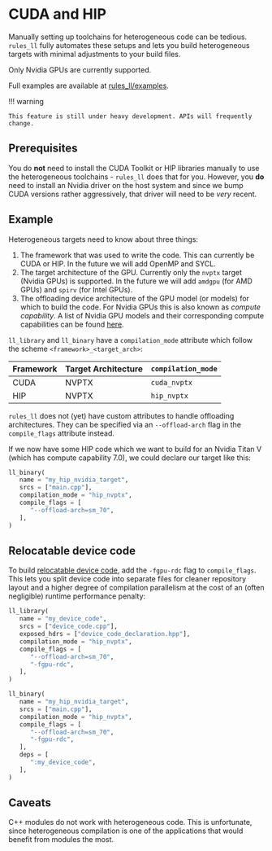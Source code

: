 # CUDA and HIP

Manually setting up toolchains for heterogeneous code can be tedious. `rules_ll`
fully automates these setups and lets you build heterogeneous targets with
minimal adjustments to your build files.

Only Nvidia GPUs are currently supported.

Full examples are available at [rules_ll/examples](https://github.com/eomii/rules_ll/tree/main/examples).

!!! warning

    This feature is still under heavy development. APIs will frequently change.

## Prerequisites

You do **not** need to install the CUDA Toolkit or HIP libraries manually to use
the heterogeneous toolchains - `rules_ll` does that for you. However, you **do**
need to install an Nvidia driver on the host system and since we bump CUDA
versions rather aggressively, that driver will need to be *very* recent.

## Example

Heterogeneous targets need to know about three things:

1. The framework that was used to write the code. This can currently be CUDA or
   HIP. In the future we will add OpenMP and SYCL.
2. The target architecture of the GPU. Currently only the `nvptx` target (Nvidia
   GPUs) is supported. In the future we will add `amdgpu` (for AMD GPUs) and
   `spirv` (for Intel GPUs).
3. The offloading device architecture of the GPU model (or models) for which to
   build the code. For Nvidia GPUs this is also known as *compute capability*. A
   list of Nvidia GPU models and their corresponding compute capabilities can be
   found [here](https://developer.nvidia.com/cuda-gpus).

`ll_library` and `ll_binary` have a `compilation_mode` attribute which follow
the scheme `<framework>_<target_arch>`:

| Framework | Target Architecture | `compilation_mode` |
| --------- | ------------------- | ------------------ |
| CUDA      | NVPTX               | `cuda_nvptx`       |
| HIP       | NVPTX               | `hip_nvptx`        |

`rules_ll` does not (yet) have custom attributes to handle offloading
architectures. They can be specified via an `--offload-arch` flag in the
`compile_flags` attribute instead.

If we now have some HIP code which we want to build for an Nvidia Titan V (which
has compute capability 7.0), we could declare our target like this:

```python title="BUILD.bazel" hl_lines="4 6"
ll_binary(
   name = "my_hip_nvidia_target",
   srcs = ["main.cpp"],
   compilation_mode = "hip_nvptx",
   compile_flags = [
      "--offload-arch=sm_70",
   ],
)
```

## Relocatable device code

To build [relocatable device code](https://developer.nvidia.com/blog/separate-compilation-linking-cuda-device-code/),
add the `-fgpu-rdc` flag to `compile_flags`. This lets you split device code
into separate files for cleaner repository layout and a higher degree of
compilation parallelism at the cost of an (often negligible) runtime performance
penalty:

```python title="BUILD.bazel" hl_lines="8 18"
ll_library(
   name = "my_device_code",
   srcs = ["device_code.cpp"],
   exposed_hdrs = ["device_code_declaration.hpp"],
   compilation_mode = "hip_nvptx",
   compile_flags = [
      "--offload-arch=sm_70",
      "-fgpu-rdc",
   ],
)

ll_binary(
   name = "my_hip_nvidia_target",
   srcs = ["main.cpp"],
   compilation_mode = "hip_nvptx",
   compile_flags = [
      "--offload-arch=sm_70",
      "-fgpu-rdc",
   ],
   deps = [
      ":my_device_code",
   ],
)
```

## Caveats

C++ modules do not work with heterogeneous code. This is unfortunate, since
heterogeneous compilation is one of the applications that would benefit from
modules the most.
